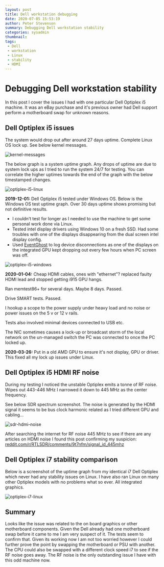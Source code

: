 ```yaml
---
layout: post
title: Dell workstation debugging
date: 2020-07-05 15:53:19
author: Peter Stevenson
summary: Debugging Dell workstation stability
categories: sysadmin
thumbnail:
tags:
 - Dell
 - workstation
 - Linux
 - stability
 - HDMI
---
```


# Debugging Dell workstation stability

In this post I cover the issues I had with one particular Dell Optiplex i5 machine. It was an eBay purchase and it's previous owner had Dell support perform a motherboard swap for unknown reasons.

## Dell Optiplex i5 issues

The system would drop out after around 27 days uptime. Complete Linux OS lock up. See below kernel messages.

![kernel-messages](/blog/assets/2020-07-05/kernel-messages.jpg)

The below graph is a system uptime graph. Any drops of uptime are due to system lock ups as I tried to run the system 24/7 for testing. You can correlate the higher uptimes towards the end of the graph with the below timestamped changes.

![optiplex-i5-linux](/blog/assets/2020-07-05/optiplex-i5-linux.png)

**2019-12-01:** Dell Optiplex i5 tested under Windows OS. Below is the Windows OS test uptime graph. Over 30 days uptime shows promising but not definitive results. 

* I couldn't test for longer as I needed to use the machine to get some personal work done via Linux.
* Tested intel display drivers using Windows 10 on a fresh SSD. Had some troubles with one of the displays disappearing from the dual screen intel display config.
* Used [EventGhost](https://github.com/EventGhost/EventGhost) to log device disconnections as one of the displays on the integrated GPU kept dropping out every few hours when PC screen was off.

![optiplex-i5-windows](/blog/assets/2020-07-05/optiplex-i5-windows.png)

**2020-01-04:** Cheap HDMI cables, ones with "ethernet"? replaced faulty HDMI lead and stopped getting i915 GPU hangs.

Ran memtest86+ for several days. Maybe 8 days. Passed.

Drive SMART tests. Passed.

I hookup a scope to the power supply under heavy load and no noise or power issues on the 5 v or 12 v rails.

Tests also involved minimal devices connected to USB etc.

The NIC sometimes causes a lock-up or broadcast storm of the local network on the un-managed switch the PC was connected to once the PC locked up.

**2020-03-26:** Put in a old AMD GPU to ensure it's not display, GPU or driver. This fixed all my lock up issues under Linux.

## Dell Optiplex i5 HDMI RF noise

During my testing I noticed the unstable Optiplex emits a tonne of RF noise. Wipes out 443-446 MHz I narrowed it down to 445 MHz as the center frequency.

See below SDR spectrum screenshot. The noise is generated by the HDMI signal it seems to be bus clock harmonic related as I tried different GPU and cabling...

![sdr-hdmi-noise](/blog/assets/2020-07-05/sdr-hdmi-noise.png)

After searching the internet for RF noise 445 MHz to see if there are any articles on HDMI noise I found this post confirming my suspicion: [reddit.com/r/RTLSDR/comments/9t7nfm/signal_id_445mhz](https://www.reddit.com/r/RTLSDR/comments/9t7nfm/signal_id_445mhz/)

## Dell Optiplex i7 stability comparison

Below is a screenshot of the uptime graph from my identical i7 Dell Optiplex which never had any stability issues on Linux. I have also ran Linux on many other Optiplex models with no problems what so ever. All integrated graphics.

![optiplex-i7-linux](/blog/assets/2020-07-05/optiplex-i7-linux.png)

## Summary

Looks like the issue was related to the on board graphics or other motherboard components. Given the Dell already had one motherboard swap before it came to me I am very suspect of it. The tests seem to confirm that. Given its working now I am not too worried however I could further prove the point by swapping the motherboard or PSU with another. The CPU could also be swapped with a different clock speed i7 to see if the RF noise goes away. The RF noise is the only outstanding issue I have with this odd machine now.